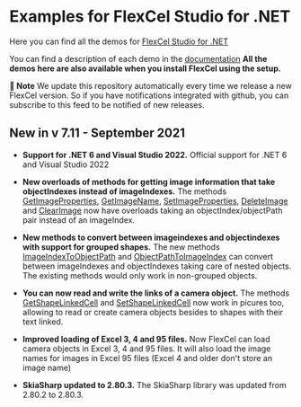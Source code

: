 ﻿# Examples for FlexCel Studio for .NET

Here you can find all the demos for [FlexCel Studio for .NET](http://www.tmssoftware.com/site/flexcelnet.asp)

You can find a description of each demo in the [documentation](https://doc.tmssoftware.com/flexcel/net/index.html)
**All the demos here are also available when you install FlexCel using the setup.**

**:book: Note** We update this repository automatically every time we release a new FlexCel version. So if you have notifications integrated with github, you can subscribe to this feed to be notified of new releases.


## New in v 7.11 - September 2021


- **Support for .NET 6 and Visual Studio 2022.** Official support for .NET 6 and Visual Studio 2022

- **New overloads of methods for getting image information that take objectIndexes instead of imageIndexes.** The methods [GetImageProperties](https://doc.tmssoftware.com/flexcel/net/api/FlexCel.Core/ExcelFile/GetImageProperties.html), [GetImageName](https://doc.tmssoftware.com/flexcel/net/api/FlexCel.Core/ExcelFile/GetImageName.html), [SetImageProperties](https://doc.tmssoftware.com/flexcel/net/api/FlexCel.Core/ExcelFile/SetImageProperties.html), [DeleteImage](https://doc.tmssoftware.com/flexcel/net/api/FlexCel.Core/ExcelFile/DeleteImage.html) and [ClearImage](https://doc.tmssoftware.com/flexcel/net/api/FlexCel.Core/ExcelFile/ClearImage.html) now have overloads taking an objectIndex/objectPath pair instead of an imageIndex.

- **New methods to convert between imageindexes and objectindexes with support for grouped shapes.** The new methods [ImageIndexToObjectPath](https://doc.tmssoftware.com/flexcel/net/api/FlexCel.Core/ExcelFile/ImageIndexToObjectPath.html) and [ObjectPathToImageIndex](https://doc.tmssoftware.com/flexcel/net/api/FlexCel.Core/ExcelFile/ObjectPathToImageIndex.html) can convert between imageIndexes and objectIndexes taking care of nested objects. The existing methods would only work in non-grouped objects.

- **You can now read and write the links of a camera object.** The methods [GetShapeLinkedCell](https://doc.tmssoftware.com/flexcel/net/api/FlexCel.Core/ExcelFile/GetShapeLinkedCell.html) and [SetShapeLinkedCell](https://doc.tmssoftware.com/flexcel/net/api/FlexCel.Core/ExcelFile/SetShapeLinkedCell.html) now work in picures too, allowing to read or create camera objects besides to shapes with their text linked.

- **Improved loading of Excel 3, 4 and 95 files.** Now FlexCel can load camera objects in Excel 3, 4 and 95 files. It will also load the image names for images in Excel 95 files (Excel 4 and older don't store an image name)

- **SkiaSharp updated to 2.80.3.** The SkiaSharp library was updated from 2.80.2 to 2.80.3.

